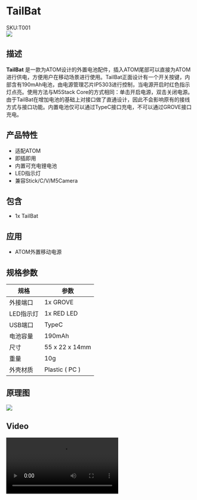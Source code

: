 # TailBat

<div class="badge badge-pill badge-primary product_sku_tag">SKU:T001</div>

<div class="product_pic"><img src="assets/img/product_pics/atom_base/tailbat/tailbat_01.webp"></div>

## 描述

**TailBat** 是一款为ATOM设计的外置电池配件，插入ATOM尾部可以直接为ATOM进行供电，方便用户在移动场景进行使用。TailBat正面设计有一个开关按键，内部含有190mAh电池，由电源管理芯片IP5303进行控制，当电源开启时红色指示灯点亮。使用方法与M5Stack Core的方式相同：单击开启电源，双击关闭电源。由于TailBat在增加电池的基础上对接口做了直通设计，因此不会影响原有的接线方式与接口功能。内置电池仅可以通过TypeC接口充电，不可以通过GROVE接口充电。

## 产品特性

- 适配ATOM
- 即插即用
- 内置可充电锂电池
- LED指示灯
- 兼容Stick/C/V/M5Camera

## 包含

- 1x TailBat

## 应用

- ATOM外置移动电源

## 规格参数

<table class="table-1">
    <thead>
    <tr>
        <th>规格</th>
        <th>参数</th>
    </tr>
    </thead>
    <tbody>
        <tr>
            <td>外接端口</td>
            <td>1x GROVE </td>
        </tr>
        <tr>
            <td>LED指示灯</td>
            <td>1x RED LED</td>
        </tr>
        <tr>
            <td>USB端口</td>
            <td>TypeC</td>
        </tr>
        <tr>
            <td>电池容量</td>
            <td>190mAh</td>
        </tr>
        <tr>
            <td>尺寸</td>
            <td>55 x 22 x 14mm</td>
        </tr>
        <tr>
            <td>重量</td>
            <td>10g</td>
        </tr>
        <tr>
            <td>外壳材质</td>
            <td>Plastic ( PC )</td>
        </tr>
     </tbody>
</table>

## 原理图

<img src="assets/img/product_pics/atom_base/tailbat/tailbat_08.webp">

## Video

<video class="video_size" controls>
    <source src="https://m5stack.oss-cn-shenzhen.aliyuncs.com/video/Product_example_video/AtomBase/TailBat.mp4" type="video/mp4">
</video>


<script>

   var purchase_link = 'https://m5stack.com/collections/all/products/atomic-proto-kit';


   var quickstart_link = '';

   anchor_search(purchase_link);
   scrollFunc();

</script>


